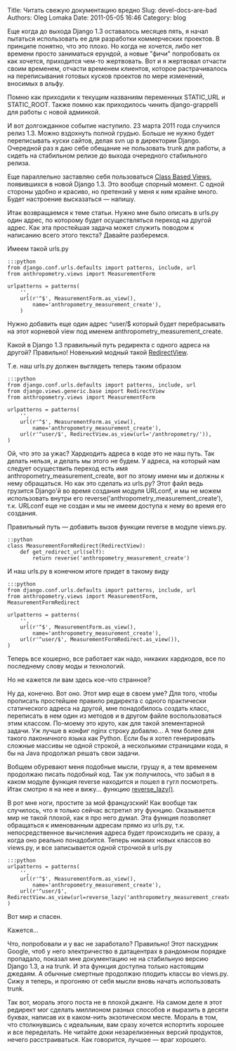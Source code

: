 Title: Читать свежую документацию вредно
Slug: devel-docs-are-bad
Authors: Oleg Lomaka
Date: 2011-05-05 16:46
Category: blog

Еще когда до выхода Django 1.3 оставалось месяцев пять, я начал пытаться использовать ее для разработки коммерческих проектов. В принципе понятно, что это плохо. Но когда не хочется, либо нет времени просто заниматься ерундой, а новые "фичи" попробовать ох как хочется, приходится чем-то жертвовать. Вот и я жертвовал отчасти своим временем, отчасти временем клиентов, которое растрачивалось на переписывания готовых кусков проектов по мере изменений, вносимых в альфу. 

Помню как приходили к текущим названиям переменных STATIC_URL и STATIC_ROOT. Также помню как приходилось чинить django-grappelli для работы с новой админкой.

И вот долгожданное событие наступило. 23 марта 2011 года случился релиз 1.3. Можно вздохнуть полной грудью. Больше не нужно будет переписывать куски сайтов, делая svn up в директории Django. Очередной раз я даю себе обещание не пользовать trunk для работы, а сидеть на стабильном релизе до выхода очередного стабильного релиза.

Еще параллельно заставляю себя пользоваться [Class Based Views](http://docs.djangoproject.com/en/1.3/ref/class-based-views/), появившихся в новой Django 1.3. Это вообще спорный момент. С одной стороны удобно и красиво, но претензий у меня к ним крайне много. Будет настроение высказаться — напишу.

Итак возвращаемся к теме статьи. Нужно мне было описать в urls.py один адрес, по которому будет осуществляться переход на другой адрес. Как эта простейшая задача может служить поводом к написанию всего этого текста? Давайте разберемся.

Имеем такой urls.py

    :::python
	from django.conf.urls.defaults import patterns, include, url
	from anthropometry.views import MeasurementForm

	urlpatterns = patterns(
		'',
		url(r'^$', MeasurementForm.as_view(),
			name='anthropometry_measurement_create'),
		)

Нужно добавить еще один адрес ^user/$ который будет перебрасывать на этот корневой view под именем anthropometry_measurement_create. 

Какой в Django 1.3 правильный путь редиректа с одного адреса на другой? Правильно! Новенький модный такой [RedirectView](http://docs.djangoproject.com/en/1.3/ref/class-based-views/#redirectview).

Т.е. наш urls.py должен выглядеть теперь таким образом

    :::python
	from django.conf.urls.defaults import patterns, include, url
	from django.views.generic.base import RedirectView
	from anthropometry.views import MeasurementForm

	urlpatterns = patterns(
		'',
		url(r'^$', MeasurementForm.as_view(), 
			name='anthropometry_measurement_create'),
		url(r'^user/$', RedirectView.as_view(url='/anthropometry/')),
    )

Ой, что это за ужас? Хардкодить адреса в коде это не наш путь. Так делать нельзя, и делать мы этого не будем. У адреса, на который нам следует осуществить переход есть имя anthropometry_measurement_create, вот по этому имени мы и должны к нему обращаться. Но как это сделать из urls.py? Этот файл ведь грузится Django'й во время создания модуля URLconf, и мы не можем использовать внутри его reverse('anthropometry_measurement_create'), т.к. URLconf еще не создан и мы не имеем доступа к нему во время его создания.

Правильный путь — добавить вызов функции reverse в модуле views.py.

    ::python
	class MeasurementFormRedirect(RedirectView):
		def get_redirect_url(self):
			return reverse('anthropometry_measurement_create')
			
И наш urls.py в конечном итоге придет в такому виду

    :::python
    from django.conf.urls.defaults import patterns, include, url
    from anthropometry.views import MeasurementForm, MeasurementFormRedirect

    urlpatterns = patterns(
        '',
        url(r'^$', MeasurementForm.as_view(), 
            name='anthropometry_measurement_create'),
        url(r'^user/$', MeasurementFormRedirect.as_view()),
    )
	
Теперь все кошерно, все работает как надо, никаких хардкодов, все по последнему слову моды и технологий. 

Но не кажется ли вам здесь кое-что странное?

Ну да, конечно. Вот оно. Этот мир еще в своем уме? Для того, чтобы прописать простейшее правило редиректа с одного практически статического адреса на другой, мне понадобилось создать класс, переписать в нем один из методов и в другом файле воспользоваться этим классом. По-моему это круто, как для такой элементарной задачи. Уж лучше в конфиг nginx строку добавлю... А тем более для такого лаконичного языка как Python. Если бы я хотел генерировать сложные массивы не одной строкой, а несколькими страницами кода, я бы на Java продолжал решать свои задачи.

Вобщем обуревают меня подобные мысли, грущу я, а тем временем продолжаю писать подобный код. Так уж получилось, что забыл я в каком модуле функция reverse находится и пошел в гугл посмотреть. Итак смотрю я на нее и вижу... функцию [reverse_lazy()](http://docs.djangoproject.com/en/dev/topics/http/urls/#reverse-lazy). 

В рот мне ноги, простите за мой французский! Как вообще так случилось, что я только сейчас встретил эту фукнцию. Оказывается мир не такой плохой, как я про него думал. Эта функция позволяет обращаться к именованным адресам прямо из urls.py, т.к. непосредственное вычисления адреса будет происходить не сразу, а когда оно реально понадобится. Теперь никаких новых классов во views.py, и все записывается одной строчкой в urls.py

    :::python
	urlpatterns = patterns(
		'',
		url(r'^$', MeasurementForm.as_view(), 
			name='anthropometry_measurement_create'),
		url(r'^user/$', RedirectView.as_view(url=reverse_lazy('anthropometry_measurement_create'))),
	)

Вот мир и спасен. 

Кажется... 

Что, попробовали и у вас не заработало? Правильно! Этот паскудник Google, чтоб у него электричество в датацентрах в рандомном порядке пропадало, показал мне документацию не на стабильную версию Django 1.3, а на trunk. И эта функция доступна только настоящим джедаям. А обычные смертные продолжаю плодить классы во views.py. Сижу я теперь, и прогоняю от себя мысли вновь начать использовать trunk.

Так вот, мораль этого поста не в плохой джанге. На самом деле я этот редирект мог сделать миллионом разных способов и выразить в десяти буквах, написав их в каком-нить экзотическом месте. Мораль в том, что столкнувшись с идеальным, вам сразу хочется испортить хорошее и все переделать. Не читайте доки незарелизенных версий продуктов, нечего расстраиваться. Как говорится, лучшее — враг хорошего.
